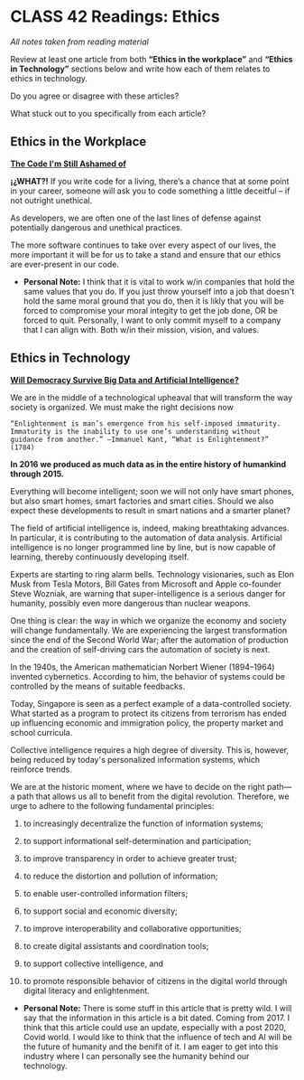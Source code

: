 # CLASS 42 Readings: Ethics

*All notes taken from reading material*

Review at least one article from both **“Ethics in the workplace”** and **“Ethics in Technology”** sections below and write how each of them relates to ethics in technology. 

Do you agree or disagree with these articles? 

What stuck out to you specifically from each article?

## Ethics in the Workplace

  **[The Code I'm Still Ashamed of](https://www.freecodecamp.org/news/the-code-im-still-ashamed-of-e4c021dff55e)**

**¡¿WHAT?!**
If you write code for a living, there’s a chance that at some point in your career, someone will ask you to code something a little deceitful – if not outright unethical.

As developers, we are often one of the last lines of defense against potentially dangerous and unethical practices.

The more software continues to take over every aspect of our lives, the more important it will be for us to take a stand and ensure that our ethics are ever-present in our code.

  * **Personal Note:** I think that it is vital to work w/in companies that hold the same values that you do. If you just throw yourself into a job that doesn't hold the same moral ground that you do, then it is likly that you will be forced to compromise your moral integity to get the job done, OR be forced to quit. Personally, I want to only commit myself to a company that I can align with. Both w/in their mission, vision, and values.

## Ethics in Technology

**[Will Democracy Survive Big Data and Artificial Intelligence?](https://www.scientificamerican.com/article/will-democracy-survive-big-data-and-artificial-intelligence/)**

We are in the middle of a technological upheaval that will transform the way society is organized. We must make the right decisions now

    “Enlightenment is man’s emergence from his self-imposed immaturity. Immaturity is the inability to use one’s understanding without guidance from another.” —Immanuel Kant, “What is Enlightenment?” (1784)

**In 2016 we produced as much data as in the entire history of humankind through 2015.**

Everything will become intelligent; soon we will not only have smart phones, but also smart homes, smart factories and smart cities. Should we also expect these developments to result in smart nations and a smarter planet?

The field of artificial intelligence is, indeed, making breathtaking advances. In particular, it is contributing to the automation of data analysis. Artificial intelligence is no longer programmed line by line, but is now capable of learning, thereby continuously developing itself. 

Experts are starting to ring alarm bells. Technology visionaries, such as Elon Musk from Tesla Motors, Bill Gates from Microsoft and Apple co-founder Steve Wozniak, are warning that super-intelligence is a serious danger for humanity, possibly even more dangerous than nuclear weapons.

One thing is clear: the way in which we organize the economy and society will change fundamentally. We are experiencing the largest transformation since the end of the Second World War; after the automation of production and the creation of self-driving cars the automation of society is next. 

In the 1940s, the American mathematician Norbert Wiener (1894–1964) invented cybernetics. According to him, the behavior of systems could be controlled by the means of suitable feedbacks. 

Today, Singapore is seen as a perfect example of a data-controlled society. What started as a program to protect its citizens from terrorism has ended up influencing economic and immigration policy, the property market and school curricula. 

Collective intelligence requires a high degree of diversity. This is, however, being reduced by today's personalized information systems, which reinforce trends.

We are at the historic moment, where we have to decide on the right path—a path that allows us all to benefit from the digital revolution. Therefore, we urge to adhere to the following fundamental principles:

  1. to increasingly decentralize the function of information systems;

  2. to support informational self-determination and participation;

  3. to improve transparency in order to achieve greater trust;

  4. to reduce the distortion and pollution of information;

  5. to enable user-controlled information filters;

  6. to support social and economic diversity;

  7. to improve interoperability and collaborative opportunities;

  8. to create digital assistants and coordination tools;

  9. to support collective intelligence, and

  10. to promote responsible behavior of citizens in the digital world through digital literacy and enlightenment.

* **Personal Note:** There is some stuff in this article that is pretty wild. I will say that the information in this article is a bit dated. Coming from 2017. I think that this article could use an update, especially with a post 2020, Covid world. I would like to think that the influence of tech and AI will be the future of humanity and the benifit of it. I am eager to get into this industry where I can personally see the humanity behind our technology. 